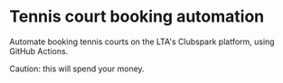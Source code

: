 # Tennis court booking automation

Automate booking tennis courts on the LTA's Clubspark platform, using GitHub Actions.

Caution: this will spend your money.
